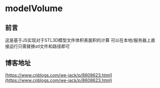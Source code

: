 # modelVolume

## 前言
这是基于JS实现对于STL3D模型文件体积表面积的计算
可以在本地/服务器上直接运行只需替换stl文件和路径即可

## 博客地址
[https://www.cnblogs.com/we-jack/p/8608623.html](https://www.cnblogs.com/we-jack/p/8608623.html)